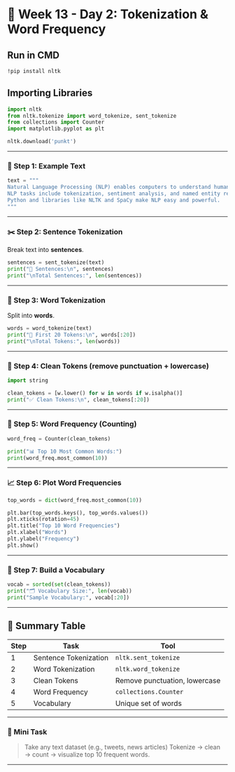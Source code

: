 # 🧠 Week 13 - Day 2: Tokenization & Word Frequency

## Run in CMD 
```cmd
!pip install nltk
```
## Importing Libraries

```python
import nltk
from nltk.tokenize import word_tokenize, sent_tokenize
from collections import Counter
import matplotlib.pyplot as plt

nltk.download('punkt')
```

---

### 🧾 Step 1: Example Text

```python
text = """
Natural Language Processing (NLP) enables computers to understand human language.
NLP tasks include tokenization, sentiment analysis, and named entity recognition.
Python and libraries like NLTK and SpaCy make NLP easy and powerful.
"""
```

---

### ✂️ Step 2: Sentence Tokenization

Break text into **sentences**.

```python
sentences = sent_tokenize(text)
print("🔹 Sentences:\n", sentences)
print("\nTotal Sentences:", len(sentences))
```

---

### 🔡 Step 3: Word Tokenization

Split into **words**.

```python
words = word_tokenize(text)
print("🔹 First 20 Tokens:\n", words[:20])
print("\nTotal Tokens:", len(words))
```

---

### 🧹 Step 4: Clean Tokens (remove punctuation + lowercase)

```python
import string

clean_tokens = [w.lower() for w in words if w.isalpha()]
print("✅ Clean Tokens:\n", clean_tokens[:20])
```

---

### 🔢 Step 5: Word Frequency (Counting)

```python
word_freq = Counter(clean_tokens)

print("📊 Top 10 Most Common Words:")
print(word_freq.most_common(10))
```

---

### 📈 Step 6: Plot Word Frequencies

```python
top_words = dict(word_freq.most_common(10))

plt.bar(top_words.keys(), top_words.values())
plt.xticks(rotation=45)
plt.title("Top 10 Word Frequencies")
plt.xlabel("Words")
plt.ylabel("Frequency")
plt.show()
```

---

### 🧩 Step 7: Build a Vocabulary

```python
vocab = sorted(set(clean_tokens))
print("🗂️ Vocabulary Size:", len(vocab))
print("Sample Vocabulary:", vocab[:20])
```

---

## 🧠 Summary Table

| Step | Task                  | Tool                          |
| ---- | --------------------- | ----------------------------- |
| 1    | Sentence Tokenization | `nltk.sent_tokenize`          |
| 2    | Word Tokenization     | `nltk.word_tokenize`          |
| 3    | Clean Tokens          | Remove punctuation, lowercase |
| 4    | Word Frequency        | `collections.Counter`         |
| 5    | Vocabulary            | Unique set of words           |

---

### 🏁 Mini Task

> Take any text dataset (e.g., tweets, news articles)
> Tokenize → clean → count → visualize top 10 frequent words.

---
